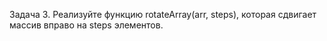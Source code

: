 Задача 3. Реализуйте функцию rotateArray(arr, steps), которая сдвигает массив
вправо на steps элементов.